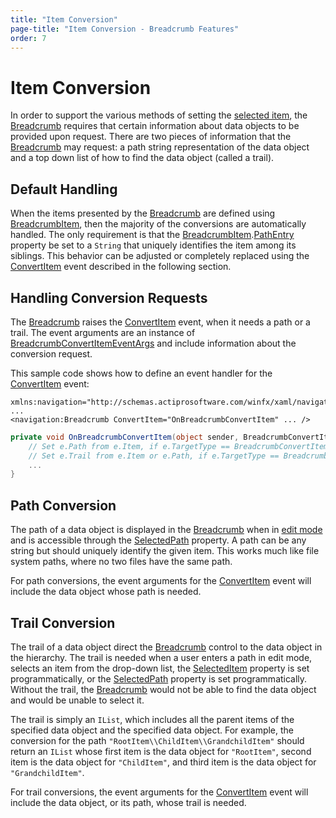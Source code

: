 ```yaml
---
title: "Item Conversion"
page-title: "Item Conversion - Breadcrumb Features"
order: 7
---
```

# Item Conversion

In order to support the various methods of setting the [selected item](item-selection.md), the [Breadcrumb](xref:@ActiproUIRoot.Controls.Navigation.Breadcrumb) requires that certain information about data objects to be provided upon request. There are two pieces of information that the [Breadcrumb](xref:@ActiproUIRoot.Controls.Navigation.Breadcrumb) may request: a path string representation of the data object and a top down list of how to find the data object (called a trail).

## Default Handling

When the items presented by the [Breadcrumb](xref:@ActiproUIRoot.Controls.Navigation.Breadcrumb) are defined using [BreadcrumbItem](xref:@ActiproUIRoot.Controls.Navigation.BreadcrumbItem), then the majority of the conversions are automatically handled. The only requirement is that the [BreadcrumbItem](xref:@ActiproUIRoot.Controls.Navigation.BreadcrumbItem).[PathEntry](xref:@ActiproUIRoot.Controls.Navigation.BreadcrumbItem.PathEntry) property be set to a `String` that uniquely identifies the item among its siblings. This behavior can be adjusted or completely replaced using the [ConvertItem](xref:@ActiproUIRoot.Controls.Navigation.Breadcrumb.ConvertItem) event described in the following section.

## Handling Conversion Requests

The [Breadcrumb](xref:@ActiproUIRoot.Controls.Navigation.Breadcrumb) raises the [ConvertItem](xref:@ActiproUIRoot.Controls.Navigation.Breadcrumb.ConvertItem) event, when it needs a path or a trail.  The event arguments are an instance of [BreadcrumbConvertItemEventArgs](xref:@ActiproUIRoot.Controls.Navigation.BreadcrumbConvertItemEventArgs) and include information about the conversion request.

This sample code shows how to define an event handler for the [ConvertItem](xref:@ActiproUIRoot.Controls.Navigation.Breadcrumb.ConvertItem) event:

```xaml
xmlns:navigation="http://schemas.actiprosoftware.com/winfx/xaml/navigation"
...
<navigation:Breadcrumb ConvertItem="OnBreadcrumbConvertItem" ... />
```

```csharp
private void OnBreadcrumbConvertItem(object sender, BreadcrumbConvertItemEventArgs e) {
	// Set e.Path from e.Item, if e.TargetType == BreadcrumbConvertItemTargetType.Path
	// Set e.Trail from e.Item or e.Path, if e.TargetType == BreadcrumbConvertItemTargetType.Trail
	...
}
```

## Path Conversion

The path of a data object is displayed in the [Breadcrumb](xref:@ActiproUIRoot.Controls.Navigation.Breadcrumb) when in [edit mode](edit-mode.md) and is accessible through the [SelectedPath](xref:@ActiproUIRoot.Controls.Navigation.Breadcrumb.SelectedPath) property. A path can be any string but should uniquely identify the given item. This works much like file system paths, where no two files have the same path.

For path conversions, the event arguments for the [ConvertItem](xref:@ActiproUIRoot.Controls.Navigation.Breadcrumb.ConvertItem) event will include the data object whose path is needed.

## Trail Conversion

The trail of a data object direct the [Breadcrumb](xref:@ActiproUIRoot.Controls.Navigation.Breadcrumb) control to the data object in the hierarchy. The trail is needed when a user enters a path in edit mode, selects an item from the drop-down list, the [SelectedItem](xref:@ActiproUIRoot.Controls.Navigation.Breadcrumb.SelectedItem) property is set programmatically, or the [SelectedPath](xref:@ActiproUIRoot.Controls.Navigation.Breadcrumb.SelectedPath) property is set programmatically. Without the trail, the [Breadcrumb](xref:@ActiproUIRoot.Controls.Navigation.Breadcrumb) would not be able to find the data object and would be unable to select it.

The trail is simply an `IList`, which includes all the parent items of the specified data object and the specified data object. For example, the conversion for the path `"RootItem\\ChildItem\\GrandchildItem"` should return an `IList` whose first item is the data object for `"RootItem"`, second item is the data object for `"ChildItem"`, and third item is the data object for `"GrandchildItem"`.

For trail conversions, the event arguments for the [ConvertItem](xref:@ActiproUIRoot.Controls.Navigation.Breadcrumb.ConvertItem) event will include the data object, or its path, whose trail is needed.
